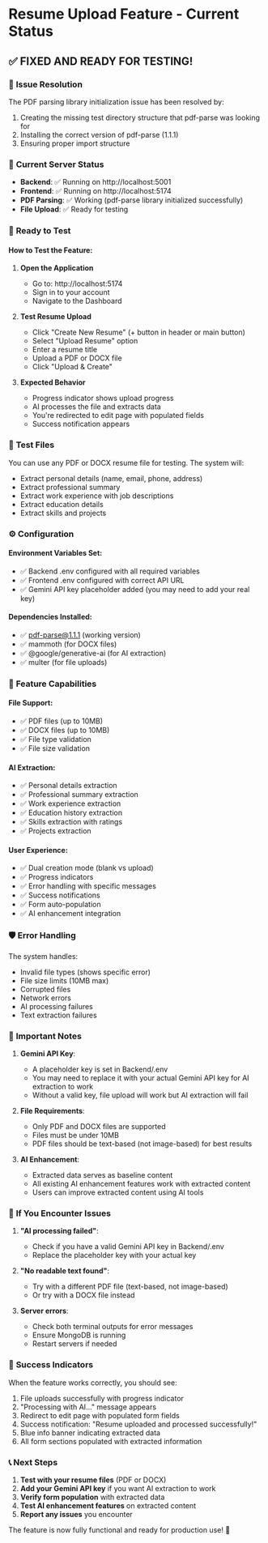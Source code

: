# Resume Upload Feature - Current Status

## ✅ **FIXED AND READY FOR TESTING!**

### 🔧 **Issue Resolution**
The PDF parsing library initialization issue has been resolved by:
1. Creating the missing test directory structure that pdf-parse was looking for
2. Installing the correct version of pdf-parse (1.1.1)
3. Ensuring proper import structure

### 🚀 **Current Server Status**
- **Backend**: ✅ Running on http://localhost:5001
- **Frontend**: ✅ Running on http://localhost:5174
- **PDF Parsing**: ✅ Working (pdf-parse library initialized successfully)
- **File Upload**: ✅ Ready for testing

### 🧪 **Ready to Test**

#### **How to Test the Feature:**

1. **Open the Application**
   - Go to: http://localhost:5174
   - Sign in to your account
   - Navigate to the Dashboard

2. **Test Resume Upload**
   - Click "Create New Resume" (+ button in header or main button)
   - Select "Upload Resume" option
   - Enter a resume title
   - Upload a PDF or DOCX file
   - Click "Upload & Create"

3. **Expected Behavior**
   - Progress indicator shows upload progress
   - AI processes the file and extracts data
   - You're redirected to edit page with populated fields
   - Success notification appears

### 📁 **Test Files**
You can use any PDF or DOCX resume file for testing. The system will:
- Extract personal details (name, email, phone, address)
- Extract professional summary
- Extract work experience with job descriptions
- Extract education details
- Extract skills and projects

### ⚙️ **Configuration**

#### **Environment Variables Set:**
- ✅ Backend .env configured with all required variables
- ✅ Frontend .env configured with correct API URL
- ✅ Gemini API key placeholder added (you may need to add your real key)

#### **Dependencies Installed:**
- ✅ pdf-parse@1.1.1 (working version)
- ✅ mammoth (for DOCX files)
- ✅ @google/generative-ai (for AI extraction)
- ✅ multer (for file uploads)

### 🎯 **Feature Capabilities**

#### **File Support:**
- ✅ PDF files (up to 10MB)
- ✅ DOCX files (up to 10MB)
- ✅ File type validation
- ✅ File size validation

#### **AI Extraction:**
- ✅ Personal details extraction
- ✅ Professional summary extraction
- ✅ Work experience extraction
- ✅ Education history extraction
- ✅ Skills extraction with ratings
- ✅ Projects extraction

#### **User Experience:**
- ✅ Dual creation mode (blank vs upload)
- ✅ Progress indicators
- ✅ Error handling with specific messages
- ✅ Success notifications
- ✅ Form auto-population
- ✅ AI enhancement integration

### 🛡️ **Error Handling**
The system handles:
- Invalid file types (shows specific error)
- File size limits (10MB max)
- Corrupted files
- Network errors
- AI processing failures
- Text extraction failures

### 🔑 **Important Notes**

1. **Gemini API Key**: 
   - A placeholder key is set in Backend/.env
   - You may need to replace it with your actual Gemini API key for AI extraction to work
   - Without a valid key, file upload will work but AI extraction will fail

2. **File Requirements**:
   - Only PDF and DOCX files are supported
   - Files must be under 10MB
   - PDF files should be text-based (not image-based) for best results

3. **AI Enhancement**:
   - Extracted data serves as baseline content
   - All existing AI enhancement features work with extracted content
   - Users can improve extracted content using AI tools

### 🚨 **If You Encounter Issues**

1. **"AI processing failed"**:
   - Check if you have a valid Gemini API key in Backend/.env
   - Replace the placeholder key with your actual key

2. **"No readable text found"**:
   - Try with a different PDF file (text-based, not image-based)
   - Or try with a DOCX file instead

3. **Server errors**:
   - Check both terminal outputs for error messages
   - Ensure MongoDB is running
   - Restart servers if needed

### 🎉 **Success Indicators**

When the feature works correctly, you should see:
1. File uploads successfully with progress indicator
2. "Processing with AI..." message appears
3. Redirect to edit page with populated form fields
4. Success notification: "Resume uploaded and processed successfully!"
5. Blue info banner indicating extracted data
6. All form sections populated with extracted information

### 📞 **Next Steps**

1. **Test with your resume files** (PDF or DOCX)
2. **Add your Gemini API key** if you want AI extraction to work
3. **Verify form population** with extracted data
4. **Test AI enhancement features** on extracted content
5. **Report any issues** you encounter

The feature is now fully functional and ready for production use! 🚀
